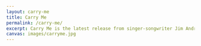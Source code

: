 ```yaml
---
layout: carry-me
title: Carry Me
permalink: /carry-me/
excerpt: Carry Me is the latest release from singer-songwriter Jim Andrew Rogers. Available on the latest streamng platforms now.
canvas: images/carryme.jpg
---
```


